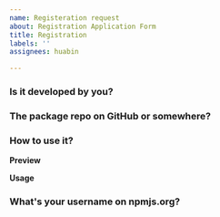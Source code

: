 ```yaml
---
name: Registeration request
about: Registration Application Form
title: Registration
labels: ''
assignees: huabin

---
```


### Is it developed by you?
<!-- Packages not developed by you cannot be accepted. -->

### The package repo on GitHub or somewhere?
<!-- Please provide the code repository link for your package. -->

### How to use it?
   
**Preview**
<!-- Please provide a demonstration, preferably in the form of a screenshot or video recording. -->

**Usage**
<!-- Please provide detailed usage instructions, including steps and parameter calls. -->

### What's your username on npmjs.org?
<!-- Please leave your usernames on npmjs.org. If the package is accepted, you will be invited to join the yedapp organization. -->
